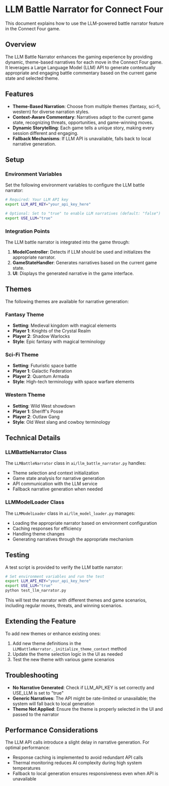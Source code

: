 # LLM Battle Narrator for Connect Four

This document explains how to use the LLM-powered battle narrator feature in the Connect Four game.

## Overview

The LLM Battle Narrator enhances the gaming experience by providing dynamic, theme-based narratives for each move in the Connect Four game. It leverages a Large Language Model (LLM) API to generate contextually appropriate and engaging battle commentary based on the current game state and selected theme.

## Features

- **Theme-Based Narration**: Choose from multiple themes (fantasy, sci-fi, western) for diverse narration styles.
- **Context-Aware Commentary**: Narratives adapt to the current game state, recognizing threats, opportunities, and game-winning moves.
- **Dynamic Storytelling**: Each game tells a unique story, making every session different and engaging.
- **Fallback Mechanisms**: If LLM API is unavailable, falls back to local narrative generation.

## Setup

### Environment Variables

Set the following environment variables to configure the LLM battle narrator:

```bash
# Required: Your LLM API key
export LLM_API_KEY="your_api_key_here"

# Optional: Set to "true" to enable LLM narratives (default: "false")
export USE_LLM="true"
```

### Integration Points

The LLM battle narrator is integrated into the game through:

1. **ModelController**: Detects if LLM should be used and initializes the appropriate narrator.
2. **GameStateHandler**: Generates narratives based on the current game state.
3. **UI**: Displays the generated narrative in the game interface.

## Themes

The following themes are available for narrative generation:

### Fantasy Theme
- **Setting**: Medieval kingdom with magical elements
- **Player 1**: Knights of the Crystal Realm
- **Player 2**: Shadow Warlocks
- **Style**: Epic fantasy with magical terminology

### Sci-Fi Theme
- **Setting**: Futuristic space battle
- **Player 1**: Galactic Federation
- **Player 2**: Quantum Armada
- **Style**: High-tech terminology with space warfare elements

### Western Theme
- **Setting**: Wild West showdown
- **Player 1**: Sheriff's Posse
- **Player 2**: Outlaw Gang
- **Style**: Old West slang and cowboy terminology

## Technical Details

### LLMBattleNarrator Class

The `LLMBattleNarrator` class in `ai/llm_battle_narrator.py` handles:

- Theme selection and context initialization
- Game state analysis for narrative generation
- API communication with the LLM service
- Fallback narrative generation when needed

### LLMModelLoader Class

The `LLMModelLoader` class in `ai/llm_model_loader.py` manages:

- Loading the appropriate narrator based on environment configuration
- Caching responses for efficiency
- Handling theme changes
- Generating narratives through the appropriate mechanism

## Testing

A test script is provided to verify the LLM battle narrator:

```bash
# Set environment variables and run the test
export LLM_API_KEY="your_api_key_here"
export USE_LLM="true"
python test_llm_narrator.py
```

This will test the narrator with different themes and game scenarios, including regular moves, threats, and winning scenarios.

## Extending the Feature

To add new themes or enhance existing ones:

1. Add new theme definitions in the `LLMBattleNarrator._initialize_theme_context` method
2. Update the theme selection logic in the UI as needed
3. Test the new theme with various game scenarios

## Troubleshooting

- **No Narrative Generated**: Check if LLM_API_KEY is set correctly and USE_LLM is set to "true"
- **Generic Narratives**: The API might be rate-limited or unavailable; the system will fall back to local generation
- **Theme Not Applied**: Ensure the theme is properly selected in the UI and passed to the narrator

## Performance Considerations

The LLM API calls introduce a slight delay in narrative generation. For optimal performance:

- Response caching is implemented to avoid redundant API calls
- Thermal monitoring reduces AI complexity during high system temperatures
- Fallback to local generation ensures responsiveness even when API is unavailable 